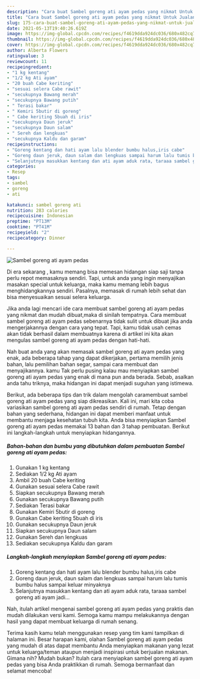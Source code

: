 ```yaml
---
description: "Cara buat Sambel goreng ati ayam pedas yang nikmat Untuk Jualan"
title: "Cara buat Sambel goreng ati ayam pedas yang nikmat Untuk Jualan"
slug: 175-cara-buat-sambel-goreng-ati-ayam-pedas-yang-nikmat-untuk-jualan
date: 2021-05-13T19:40:26.619Z
image: https://img-global.cpcdn.com/recipes/f4619dda924dc036/680x482cq70/sambel-goreng-ati-ayam-pedas-foto-resep-utama.jpg
thumbnail: https://img-global.cpcdn.com/recipes/f4619dda924dc036/680x482cq70/sambel-goreng-ati-ayam-pedas-foto-resep-utama.jpg
cover: https://img-global.cpcdn.com/recipes/f4619dda924dc036/680x482cq70/sambel-goreng-ati-ayam-pedas-foto-resep-utama.jpg
author: Alberta Flowers
ratingvalue: 3
reviewcount: 11
recipeingredient:
- "1 kg kentang"
- "1/2 kg Ati ayam"
- "20 buah Cabe keriting"
- "sesuai selera Cabe rawit"
- "secukupnya Bawang merah"
- "secukupnya Bawang putih"
- " Terasi bakar"
- " Kemiri 5butir di goreng"
- " Cabe keriting 5buah di iris"
- "secukupnya Daun jeruk"
- "secukupnya Daun salam"
- " Sereh dan lengkuas"
- "secukupnya Kaldu dan garam"
recipeinstructions:
- "Goreng kentang dan hati ayam lalu blender bumbu halus,iris cabe"
- "Goreng daun jeruk, daun salam dan lengkuas sampai harum lalu tumis bumbu halus sampai keluar minyaknya"
- "Selanjutnya masukkan kentang dan ati ayam aduk rata, taraaa sambel goreng ati ayam jadi..."
categories:
- Resep
tags:
- sambel
- goreng
- ati

katakunci: sambel goreng ati 
nutrition: 283 calories
recipecuisine: Indonesian
preptime: "PT13M"
cooktime: "PT41M"
recipeyield: "2"
recipecategory: Dinner

---
```



![Sambel goreng ati ayam pedas](https://img-global.cpcdn.com/recipes/f4619dda924dc036/680x482cq70/sambel-goreng-ati-ayam-pedas-foto-resep-utama.jpg)

Di era  sekarang , kamu memang bisa memesan hidangan siap saji tanpa perlu repot memasaknya sendiri. Tapi, untuk anda yang ingin menyajikan masakan special untuk keluarga, maka kamu memang lebih bagus menghidangkannya sendiri. Pasalnya, memasak di rumah lebih sehat dan bisa menyesuaikan sesuai selera keluarga.

Jika anda lagi mencari ide cara membuat sambel goreng ati ayam pedas yang nikmat dan mudah dibuat,maka di sinilah tempatnya. Cara membuat sambel goreng ati ayam pedas  sebenarnya tidak sulit untuk dibuat jika anda mengerjakannya dengan cara yang tepat. Tapi, kamu tidak usah cemas akan tidak berhasil dalam membuatnya 
karena di artikel ini kita akan mengulas sambel goreng ati ayam pedas dengan hati-hati.  



Nah buat anda yang akan memasak sambel goreng ati ayam pedas yang enak, ada beberapa tahap yang dapat dikerjakan, pertama memilih jenis bahan, lalu pemilihan bahan segar, sampai cara membuat dan menyajikannya. kamu Tak perlu pusing kalau mau menyiapkan sambel goreng ati ayam pedas yang enak di mana pun anda berada. Sebab, asalkan anda  tahu triknya, maka hidangan ini dapat menjadi suguhan yang istimewa.

Berikut, ada beberapa tips dan trik dalam mengolah caramembuat sambel goreng ati ayam pedas yang siap dikreasikan. Kali ini, mari kita coba variasikan sambel goreng ati ayam pedas sendiri di rumah. Tetap dengan bahan yang sederhana, hidangan ini dapat memberi manfaat untuk membantu menjaga kesehatan tubuh kita. Anda bisa menyiapkan Sambel goreng ati ayam pedas memakai 13 bahan dan 3 tahap pembuatan. Berikut ini langkah-langkah untuk menyiapkan hidangannya.

<!--inarticleads1-->

##### Bahan-bahan dan bumbu yang dibutuhkan dalam pembuatan Sambel goreng ati ayam pedas:

1. Gunakan 1 kg kentang
1. Sediakan 1/2 kg Ati ayam
1. Ambil 20 buah Cabe keriting
1. Gunakan sesuai selera Cabe rawit
1. Siapkan secukupnya Bawang merah
1. Gunakan secukupnya Bawang putih
1. Sediakan  Terasi bakar
1. Gunakan  Kemiri 5butir di goreng
1. Gunakan  Cabe keriting 5buah di iris
1. Gunakan secukupnya Daun jeruk
1. Siapkan secukupnya Daun salam
1. Gunakan  Sereh dan lengkuas
1. Sediakan secukupnya Kaldu dan garam




<!--inarticleads2-->

##### Langkah-langkah menyiapkan Sambel goreng ati ayam pedas:

1. Goreng kentang dan hati ayam lalu blender bumbu halus,iris cabe
1. Goreng daun jeruk, daun salam dan lengkuas sampai harum lalu tumis bumbu halus sampai keluar minyaknya
1. Selanjutnya masukkan kentang dan ati ayam aduk rata, taraaa sambel goreng ati ayam jadi...




Nah, itulah artikel mengenai  sambel goreng ati ayam pedas  yang praktis dan mudah dilakukan versi kami. Semoga kamu mampu melakukannya dengan hasil yang dapat membuat keluarga di rumah senang. 

Terima kasih kamu telah menggunakan resep yang tim kami tampilkan di halaman ini. Besar harapan kami, olahan  Sambel goreng ati ayam pedas yang mudah di atas dapat membantu Anda menyiapkan makanan yang lezat untuk keluarga/teman ataupun menjadi inspirasi untuk berjualan makanan. Gimana nih? Mudah bukan? Itulah cara menyiapkan sambel goreng ati ayam pedas yang bisa Anda praktikkan di rumah. Semoga bermanfaat dan selamat mencoba!

